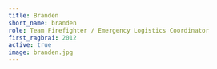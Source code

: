 ```yaml
---
title: Branden
short_name: branden
role: Team Firefighter / Emergency Logistics Coordinator
first_ragbrai: 2012
active: true
image: branden.jpg
---
```

